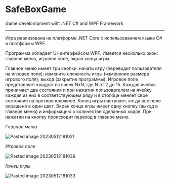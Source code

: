 # SafeBoxGame
Game develompment wiht .NET C# and WPF Framework

---

Игра реализована на платформе .NET Core с использованием языка C# и платформы WPF.

Программа обладает UI-интерфейсом WPF. Имеется несколько окон: главное меню, игровое поле, экран конца игры.

Главное меню имеет три кнопки: начать игру (переводит пользователя на игровое поле); изменить сложность игры (изменение размера игрового поля); выход (закрытие программы). Игровое поле представляет квадрат из ячеек NxN, где N от 2 до 15. Каждая ячейка принимает два состояния и при нажатии пользователем на ячейку каждая из них в соответствующем ряду и в столбце меняет свое состояние на противоположное. Конец игры наступает, когда все поле окрашено в один цвет. Экран конца игры имеет одну кнопку (выход в главное меню) и информацию о количестве сделанных ходов. При нажатии на кнопку происходит переход в главное меню.

*Главное меню*

![Pasted image 20230512181021](https://github.com/rusanoph/SafeBoxGame/assets/70108263/1a796514-3388-4790-b446-7c9e055eb16d)


*Игровое поле*

![Pasted image 20230512181039](https://github.com/rusanoph/SafeBoxGame/assets/70108263/d426f389-61ea-4655-a0d7-c7ed731f5161)


*Конец игры*

![Pasted image 20230512181033](https://github.com/rusanoph/SafeBoxGame/assets/70108263/36c657af-f55c-49fb-8e47-2c22b6421c8c)
